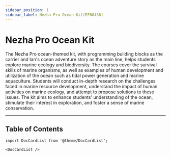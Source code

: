 ```yaml
---
sidebar_position: 1
sidebar_label: Nezha Pro Ocean Kit(EF08436)
---
```


# Nezha Pro Ocean Kit

The Nezha Pro ocean-themed kit, with programming building blocks as the carrier and Ian's ocean adventure story as the main line, helps students explore marine ecology and biodiversity. The courses cover the survival skills of marine organisms, as well as examples of human development and utilization of the ocean such as tidal power generation and marine aquaculture. Students will conduct in-depth research on the challenges faced in marine resource development, understand the impact of human activities on marine ecology, and attempt to propose solutions to these issues. The kit aims to enhance students' understanding of the ocean, stimulate their interest in exploration, and foster a sense of marine conservation.

---
## Table of Contents

```mdx-code-block
import DocCardList from '@theme/DocCardList';

<DocCardList />
